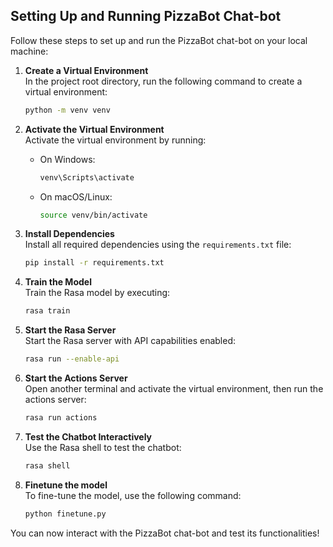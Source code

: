 ## Setting Up and Running PizzaBot Chat-bot

Follow these steps to set up and run the PizzaBot chat-bot on your local machine:

1. **Create a Virtual Environment**  
   In the project root directory, run the following command to create a virtual environment:  
   ```bash
   python -m venv venv
   ```

2. **Activate the Virtual Environment**  
   Activate the virtual environment by running:  
   - On Windows:  
     ```bash
     venv\Scripts\activate
     ```
   - On macOS/Linux:  
     ```bash
     source venv/bin/activate
     ```

3. **Install Dependencies**  
   Install all required dependencies using the `requirements.txt` file:  
   ```bash
   pip install -r requirements.txt
   ```

4. **Train the Model**  
   Train the Rasa model by executing:  
   ```bash
   rasa train
   ```

5. **Start the Rasa Server**  
   Start the Rasa server with API capabilities enabled:  
   ```bash
   rasa run --enable-api
   ```

6. **Start the Actions Server**  
   Open another terminal and activate the virtual environment, then run the actions server:  
   ```bash
   rasa run actions
   ```

7. **Test the Chatbot Interactively**  
   Use the Rasa shell to test the chatbot:  
   ```bash
   rasa shell
   ```

8. **Finetune the model**  
   To fine-tune the model, use the following command:  
   ```bash
   python finetune.py
   ```

You can now interact with the PizzaBot chat-bot and test its functionalities!
